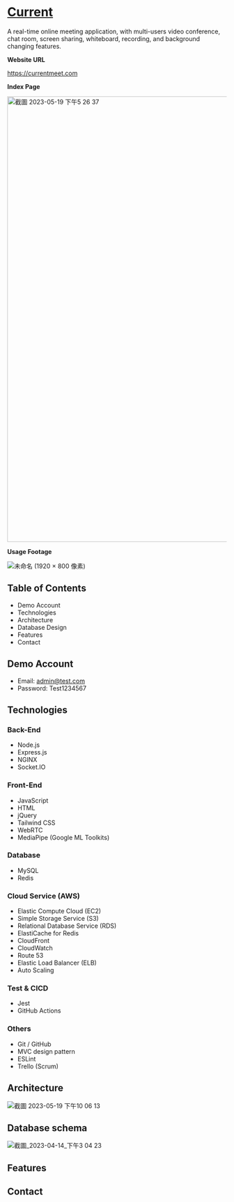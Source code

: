# [Current](<https://currentmeet.com/>)
A real-time online meeting application, with multi-users video conference, chat room, screen sharing,
whiteboard, recording, and background changing features.

**Website URL**

https://currentmeet.com

**Index Page**

<img width="1024" alt="截圖 2023-05-19 下午5 26 37" src="https://github.com/hongruzhu/Current/assets/121448431/de48e971-c815-4fc8-a709-8fc12e84a3c3">

**Usage Footage**

![未命名 (1920 × 800 像素)](https://github.com/hongruzhu/Current/assets/121448431/44df6c68-08f4-499f-8e34-fb2e347d3f91)


## Table of Contents

* Demo Account
* Technologies
* Architecture
* Database Design
* Features
* Contact

## Demo Account
* Email: admin@test.com
* Password: Test1234567

## Technologies
### Back-End
* Node.js
* Express.js
* NGINX
* Socket.IO
### Front-End
* JavaScript
* HTML
* jQuery
* Tailwind CSS
* WebRTC
* MediaPipe (Google ML Toolkits)
### Database
* MySQL
* Redis
### Cloud Service (AWS)
* Elastic Compute Cloud (EC2)
* Simple Storage Service (S3)
* Relational Database Service (RDS)
* ElastiCache for Redis
* CloudFront
* CloudWatch
* Route 53
* Elastic Load Balancer (ELB)
* Auto Scaling
### Test & CICD
* Jest
* GitHub Actions
### Others
* Git / GitHub
* MVC design pattern
* ESLint
* Trello (Scrum)

## Architecture
![截圖 2023-05-19 下午10 06 13](https://github.com/hongruzhu/Current/assets/121448431/098ad5f1-46b5-4cd5-91e2-f5a0949faee2)

## Database schema

![截圖_2023-04-14_下午3 04 23](https://github.com/hongruzhu/Current/assets/121448431/4ee592ba-d448-44b4-bc76-dd533105bd17)

## Features

## Contact



